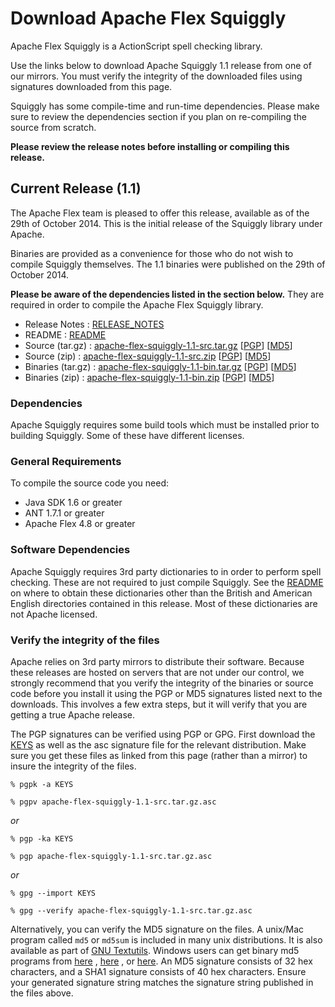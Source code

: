 # Download Apache Flex Squiggly

Apache Flex Squiggly is a ActionScript spell checking library.

Use the links below to download Apache Squiggly 1.1 release from one of our mirrors. You must verify the integrity of the downloaded files using signatures downloaded from this page.

Squiggly has some compile-time and run-time dependencies.  Please make sure to review the dependencies section if you plan on re-compiling the source from scratch.

**Please review the release notes before installing or compiling this release.**

## Current Release (1.1)

The Apache Flex team is pleased to offer this release, available as of the 29th of October 2014.  This is the initial release of the Squiggly library under Apache.

Binaries are provided as a convenience for those who do not wish to compile Squiggly themselves.  The 1.1 binaries were published on the 29th of October 2014.

**Please be aware of the dependencies listed in the section below.**  They are required in order to compile the Apache Flex Squiggly library.

- Release Notes : [RELEASE_NOTES][2]
- README : [README][1]
- Source (tar.gz) : [apache-flex-squiggly-1.1-src.tar.gz][3] [[PGP](http://www.apache.org/dist/flex/squiggly/1.1/apache-flex-squiggly-1.1-src.tar.gz.asc)] [[MD5](http://www.apache.org/dist/flex/squiggly/1.1/apache-flex-squiggly-1.1-src.tar.gz.md5)]
- Source (zip) : [apache-flex-squiggly-1.1-src.zip][4] [[PGP](http://www.apache.org/dist/flex/squiggly/1.1/apache-flex-squiggly-1.1-src.zip.asc)] [[MD5](http://www.apache.org/dist/flex/squiggly/1.1/apache-flex-squiggly-1.1-src.zip.md5)]
- Binaries (tar.gz) : [apache-flex-squiggly-1.1-bin.tar.gz][5] [[PGP](http://www.apache.org/dist/flex/squiggly/1.1/apache-flex-squiggly-1.1-bin.tar.gz.asc)] [[MD5](http://www.apache.org/dist/flex/squiggly/1.1/apache-flex-squiggly-1.1-bin.tar.gz.md5)]
- Binaries (zip) : [apache-flex-squiggly-1.1-bin.zip][6] [[PGP](http://www.apache.org/dist/flex/squiggly/1.1/apache-flex-squiggly-1.1-bin.zip.asc)] [[MD5](http://www.apache.org/dist/flex/squiggly/1.1/apache-flex-squiggly-1.1-bin.zip.md5)]

### Dependencies

Apache Squiggly requires some build tools which must be installed prior to building Squiggly.  Some of these have different licenses.

### General Requirements

To compile the source code you need:

- Java SDK 1.6 or greater
- ANT 1.7.1 or greater
- Apache Flex 4.8 or greater

### Software Dependencies

Apache Squiggly requires 3rd party dictionaries to in order to perform spell checking. These are not required to just compile Squiggly. See the [README][1] on where to obtain these dictionaries other than the British and American English directories contained in this release. Most of these dictionaries are not Apache licensed.

### Verify the integrity of the files

Apache relies on 3rd party mirrors to distribute their software.  Because these releases are hosted on servers that are not under our control, we strongly recommend that you verify the integrity of the binaries or source code before you install it using the PGP or MD5 signatures listed next to the downloads.  This involves a few extra steps, but it will verify that you are getting a true Apache release.

The PGP signatures can be verified using PGP or GPG. First download the [KEYS][10] as well as the asc signature file for the relevant distribution. Make sure you get these files as linked from this page (rather than a mirror) to insure the integrity of the files.

    % pgpk -a KEYS

    % pgpv apache-flex-squiggly-1.1-src.tar.gz.asc

*or*

    % pgp -ka KEYS

    % pgp apache-flex-squiggly-1.1-src.tar.gz.asc

*or*

    % gpg --import KEYS

    % gpg --verify apache-flex-squiggly-1.1-src.tar.gz.asc

Alternatively, you can verify the MD5 signature on the files. A unix/Mac program called `md5` or `md5sum` is included in many unix distributions. It is also available as part of [GNU Textutils][11]. Windows users can get binary md5 programs from [here][12] , [here][13] , or [here][14]. An MD5 signature consists of 32 hex characters, and a SHA1 signature consists of 40 hex characters. Ensure your generated signature string matches the signature string published in the files above.

[1]: http://www.apache.org/dyn/closer.lua/flex/squiggly/1.1/README
[2]: http://www.apache.org/dyn/closer.lua/flex/squiggly/1.1/RELEASE_NOTES
[3]: http://www.apache.org/dyn/closer.lua/flex/squiggly/1.1/apache-flex-squiggly-1.1-src.tar.gz
[4]: http://www.apache.org/dyn/closer.lua/flex/squiggly/1.1/apache-flex-squiggly-1.1-src.zip
[5]: http://www.apache.org/dyn/closer.lua/flex/squiggly/1.1/apache-flex-squiggly-1.1-bin.tar.gz
[6]: http://www.apache.org/dyn/closer.lua/flex/squiggly/1.1/apache-flex-squiggly-1.1-bin.zip
[10]: http://www.apache.org/dist/flex/KEYS
[11]: http://www.gnu.org/software/textutils/textutils.html
[12]: http://www.fourmilab.ch/md5/
[13]: http://www.pc-tools.net/win32/freeware/console/
[14]: http://www.slavasoft.com/fsum/

